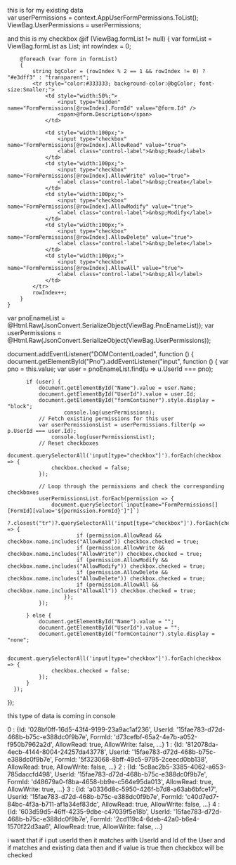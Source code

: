 this is for my existing data  
 var userPermissions = context.AppUserFormPermissions.ToList();
 ViewBag.UserPermissions = userPermissions;

and this is my checkbox 
    @if (ViewBag.formList != null)
    {
        var formList = ViewBag.formList as List<AppFormDetail>;
        int rowIndex = 0;

        @foreach (var form in formList)
        {
            string bgColor = (rowIndex % 2 == 1 && rowIndex != 0) ? "#e3dff3" : "transparent";
            <tr style="color:#333333; background-color:@bgColor; font-size:Smaller;">
                <td style="width:50%;">
                    <input type="hidden" name="FormPermissions[@rowIndex].FormId" value="@form.Id" />
                    <span>@form.Description</span>
                </td>

                <td style="width:100px;">
                    <input type="checkbox" name="FormPermissions[@rowIndex].AllowRead" value="true">
                    <label class="control-label">&nbsp;Read</label>
                </td>
                <td style="width:100px;">
                    <input type="checkbox" name="FormPermissions[@rowIndex].AllowWrite" value="true">
                    <label class="control-label">&nbsp;Create</label>
                </td>
                <td style="width:100px;">
                    <input type="checkbox" name="FormPermissions[@rowIndex].AllowModify" value="true">
                    <label class="control-label">&nbsp;Modify</label>
                </td>
                <td style="width:100px;">
                    <input type="checkbox" name="FormPermissions[@rowIndex].AllowDelete" value="true">
                    <label class="control-label">&nbsp;Delete</label>
                </td>
                <td style="width:100px;">
                    <input type="checkbox" name="FormPermissions[@rowIndex].AllowAll" value="true">
                    <label class="control-label">&nbsp;All</label>
                </td>
            </tr>
            rowIndex++;
        }
    }

  var pnoEnameList = @Html.Raw(JsonConvert.SerializeObject(ViewBag.PnoEnameList));
  var userPermissions = @Html.Raw(JsonConvert.SerializeObject(ViewBag.UserPermissions));

  document.addEventListener("DOMContentLoaded", function () {
      document.getElementById("Pno").addEventListener("input", function () {
          var pno = this.value;
          var user = pnoEnameList.find(u => u.UserId === pno);
         
          if (user) {
              document.getElementById("Name").value = user.Name;
              document.getElementById("UserId").value = user.Id;
              document.getElementById("formContainer").style.display = "block";
                      console.log(userPermissions);
              // Fetch existing permissions for this user
              var userPermissionsList = userPermissions.filter(p => p.UserId === user.Id);
                  console.log(userPermissionsList);
              // Reset checkboxes
              document.querySelectorAll('input[type="checkbox"]').forEach(checkbox => {
                  checkbox.checked = false;
              });

              // Loop through the permissions and check the corresponding checkboxes
              userPermissionsList.forEach(permission => {
                  document.querySelector(`input[name="FormPermissions[][FormId][value='${permission.FormId}']"]`)
                      ?.closest("tr")?.querySelectorAll('input[type="checkbox"]').forEach(checkbox => {
                          if (permission.AllowRead && checkbox.name.includes("AllowRead")) checkbox.checked = true;
                          if (permission.AllowWrite && checkbox.name.includes("AllowWrite")) checkbox.checked = true;
                          if (permission.AllowModify && checkbox.name.includes("AllowModify")) checkbox.checked = true;
                          if (permission.AllowDelete && checkbox.name.includes("AllowDelete")) checkbox.checked = true;
                          if (permission.AllowAll && checkbox.name.includes("AllowAll")) checkbox.checked = true;
                      });
              });

          } else {
              document.getElementById("Name").value = "";
              document.getElementById("UserId").value = "";
              document.getElementById("formContainer").style.display = "none";

              document.querySelectorAll('input[type="checkbox"]').forEach(checkbox => {
                  checkbox.checked = false;
              });
          }
      });
  });

this type of data is coming in console 

0
: 
{Id: '028bf0ff-16d5-43f4-9199-23a9ac1af236', UserId: '15fae783-d72d-468b-b75c-e388dc0f9b7e', FormId: 'd73cefbf-65a2-4e7b-a052-f950b7962a2d', AllowRead: true, AllowWrite: false, …}
1
: 
{Id: '812078da-4ecb-4144-8004-24257da43778', UserId: '15fae783-d72d-468b-b75c-e388dc0f9b7e', FormId: '5f323068-8bff-49c5-9795-2ceecd0bb138', AllowRead: true, AllowWrite: false, …}
2
: 
{Id: '5c8ac2b5-3385-4062-a653-785daccfd498', UserId: '15fae783-d72d-468b-b75c-e388dc0f9b7e', FormId: 'd48679a0-f8ba-4658-bb9e-c564e95da013', AllowRead: true, AllowWrite: true, …}
3
: 
{Id: 'a0336d8c-5950-426f-b7d8-a63ab6bfce17', UserId: '15fae783-d72d-468b-b75c-e388dc0f9b7e', FormId: 'c40d7ed7-84bc-4f3a-b711-af1a34ef83dc', AllowRead: true, AllowWrite: false, …}
4
: 
{Id: '603d59d5-46ff-4235-9dbe-c47039f5e18b', UserId: '15fae783-d72d-468b-b75c-e388dc0f9b7e', FormId: '2cd119c4-6deb-42a0-b6e4-1570f22d3aa6', AllowRead: true, AllowWrite: false, …}

i want that if i put userId then it matches with UserId and Id of the User and if matches and existing data then and if value is true then checkbox will be checked
